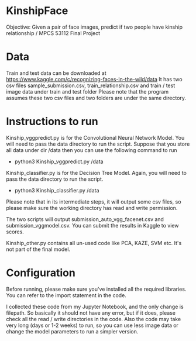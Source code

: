 # KinshipFace
Objective: Given a pair of face images, predict if two people have kinship relationship / MPCS 53112 Final Project

# Data
Train and test data can be downloaded at 
https://www.kaggle.com/c/recognizing-faces-in-the-wild/data
It has two csv files
sample_submission.csv, train_relationship.csv
and train / test image data under
train and test folder
Please note that the program assumes these two csv files and two folders are under the same directory.


# Instructions to run
Kinship_vggpredict.py is for the Convolutional Neural Network Model. You will need to pass the data directory to run the script. Suppose that you store all data under dir /data
then you can use the following command to run
- python3 Kinship_vggpredict.py /data

Kinship_classifier.py is for the Decision Tree Model. Again, you will need to pass the data directory to run the script.
- python3 Kinship_classifier.py /data

Please note that in its intermediate steps, it will output some csv files, so please make sure the working directory has read and write permission. 

The two scripts will output submission_auto_vgg_facenet.csv and submission_vggmodel.csv. You can submit the results in Kaggle to view scores.

Kinship_other.py contains all un-used code like PCA, KAZE, SVM etc. It's not part of the final model.

# Configuration
Before running, please make sure you've installed all the required libraries. You can refer to the import statement in the code.

I collected these code from my Jupyter Notebook, and the only change is filepath. So basically it should not have any error, but if it does, please check all the read / write directories in the code. Also the code may take very long (days or 1-2 weeks) to run, so you can use less image data or change the model parameters to run a simpler version.
